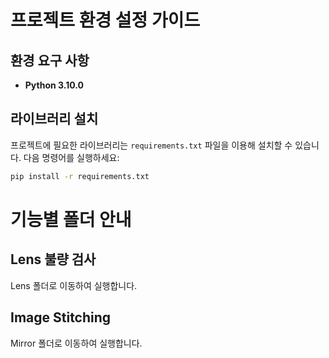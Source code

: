 # 프로젝트 환경 설정 가이드

## 환경 요구 사항
- **Python 3.10.0**

## 라이브러리 설치
프로젝트에 필요한 라이브러리는 `requirements.txt` 파일을 이용해 설치할 수 있습니다. 다음 명령어를 실행하세요:

```bash
pip install -r requirements.txt
```

# 기능별 폴더 안내

## Lens 불량 검사
Lens 폴더로 이동하여 실행합니다.

## Image Stitching
Mirror 폴더로 이동하여 실행합니다.